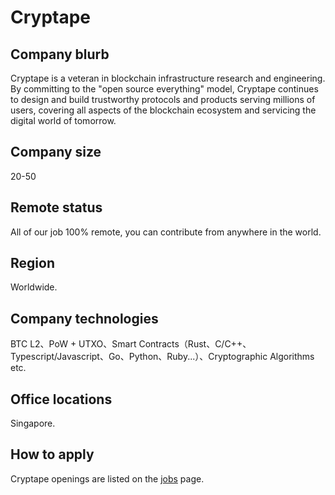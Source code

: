 # Cryptape

## Company blurb

Cryptape is a veteran in blockchain infrastructure research and engineering. By committing to the "open source everything" model, Cryptape continues to design and build trustworthy protocols and products serving millions of users, covering all aspects of the blockchain ecosystem and servicing the digital world of tomorrow.

## Company size

20-50

## Remote status

All of our job 100% remote, you can contribute from anywhere in the world.

## Region

Worldwide.

## Company technologies

BTC L2、PoW + UTXO、Smart Contracts（Rust、C/C++、Typescript/Javascript、Go、Python、Ruby...）、Cryptographic Algorithms etc.

## Office locations

Singapore.

## How to apply

Cryptape openings are listed on the [jobs](https://cryptape.com/#/joinUs) page.
